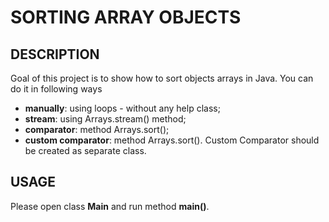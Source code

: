 SORTING ARRAY OBJECTS
=====================


DESCRIPTION
-----------

Goal of this project is to show how to sort objects arrays in Java. You can do it in following ways
- **manually**: using loops - without any help class;
- **stream**: using Arrays.stream() method;
- **comparator**: method Arrays.sort();
- **custom comparator**: method Arrays.sort(). Custom Comparator should be created as separate class.


USAGE
-----

Please open class **Main** and run method **main()**.